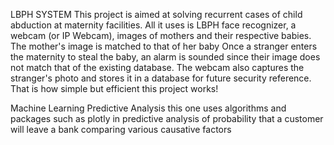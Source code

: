 LBPH SYSTEM
This project is aimed at solving recurrent cases of child abduction at maternity facilities.
All it uses is LBPH face recognizer, a webcam (or IP Webcam), images of mothers and their respective babies.
The mother's image is matched to that of her baby
Once a stranger enters the maternity to steal the baby, an alarm is sounded since their image does not match that of the existing database.
The webcam also captures the stranger's photo and stores it in a database for future security reference.
That is how simple but efficient this project works!


Machine Learning Predictive Analysis
this one uses algorithms and packages such as plotly in predictive analysis of probability that a customer will leave a bank comparing various causative factors
